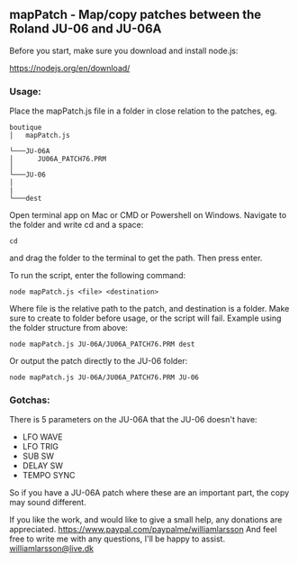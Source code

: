 ## <b>mapPatch</b> - Map/copy patches between the Roland JU-06 and JU-06A

Before you start, make sure you download and install node.js:

https://nodejs.org/en/download/

### Usage:

Place the mapPatch.js file in a folder in close relation to the patches, eg.
```
boutique
│   mapPatch.js

└───JU-06A
│      JU06A_PATCH76.PRM
│
└───JU-06
│
|
└───dest
```

Open terminal app on Mac or CMD or Powershell on Windows.
Navigate to the folder and write cd and a space:
```
cd
```
and drag the folder to the terminal to get the path. Then press enter.

To run the script, enter the following command:

````
node mapPatch.js <file> <destination>
````

Where file is the relative path to the patch, and destination is a folder.
Make sure to create to folder before usage, or the script will fail.
Example using the folder structure from above:
```
node mapPatch.js JU-06A/JU06A_PATCH76.PRM dest
```

Or output the patch directly to the JU-06 folder:
```
node mapPatch.js JU-06A/JU06A_PATCH76.PRM JU-06
```

### Gotchas:

There is 5 parameters on the JU-06A that the JU-06 doesn't have:
 - LFO WAVE
 - LFO TRIG
 - SUB SW
 - DELAY SW
 - TEMPO SYNC

So if you have a JU-06A patch where these are an important part, the copy may sound different.

If you like the work, and would like to give a small help,
any donations are appreciated.
https://www.paypal.com/paypalme/williamlarsson
And feel free to write me with any questions, I'll be happy to assist.
williamlarsson@live.dk
